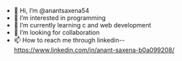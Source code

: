 - 👋 Hi, I’m @anantsaxena54
- 👀 I’m interested in programming 
- 🌱 I’m currently learning c and web development
- 💞️ I’m looking for collaboration
- 📫 How to reach me through linkedin--https://www.linkedin.com/in/anant-saxena-b0a099208/

<!---
anantsaxena54/anantsaxena54 is a ✨ special ✨ repository because its `README.md` (this file) appears on your GitHub profile.
You can click the Preview link to take a look at your changes.
--->
